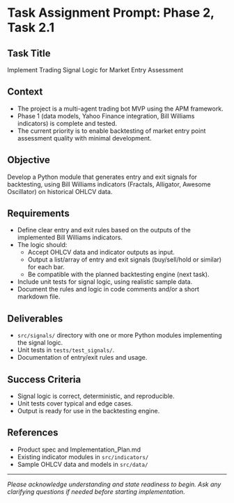 # Task Assignment Prompt: Phase 2, Task 2.1

## Task Title
Implement Trading Signal Logic for Market Entry Assessment

## Context
- The project is a multi-agent trading bot MVP using the APM framework.
- Phase 1 (data models, Yahoo Finance integration, Bill Williams indicators) is complete and tested.
- The current priority is to enable backtesting of market entry point assessment quality with minimal development.

## Objective
Develop a Python module that generates entry and exit signals for backtesting, using Bill Williams indicators (Fractals, Alligator, Awesome Oscillator) on historical OHLCV data.

## Requirements
- Define clear entry and exit rules based on the outputs of the implemented Bill Williams indicators.
- The logic should:
  - Accept OHLCV data and indicator outputs as input.
  - Output a list/array of entry and exit signals (buy/sell/hold or similar) for each bar.
  - Be compatible with the planned backtesting engine (next task).
- Include unit tests for signal logic, using realistic sample data.
- Document the rules and logic in code comments and/or a short markdown file.

## Deliverables
- `src/signals/` directory with one or more Python modules implementing the signal logic.
- Unit tests in `tests/test_signals/`.
- Documentation of entry/exit rules and usage.

## Success Criteria
- Signal logic is correct, deterministic, and reproducible.
- Unit tests cover typical and edge cases.
- Output is ready for use in the backtesting engine.

## References
- Product spec and Implementation_Plan.md
- Existing indicator modules in `src/indicators/`
- Sample OHLCV data and models in `src/data/`

---

*Please acknowledge understanding and state readiness to begin. Ask any clarifying questions if needed before starting implementation.*
